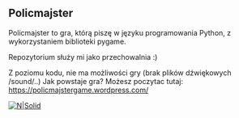 ## Policmajster

Policmajster to gra, którą piszę w języku programowania Python, z wykorzystaniem biblioteki pygame.

Repozytorium służy mi jako przechowalnia :)

Z poziomu kodu, nie ma możliwości gry (brak plików dźwiękowych /sound/..)
Jak powstaje gra?
Możesz poczytac tutaj: https://policmajstergame.wordpress.com/

[![N|Solid](https://policmajstergame.files.wordpress.com/2021/11/xad.png?resize=219%2C219)](https://github.com/policmajsterdev/game)
